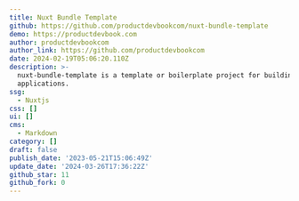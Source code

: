 ```yaml
---
title: Nuxt Bundle Template
github: https://github.com/productdevbookcom/nuxt-bundle-template
demo: https://productdevbook.com
author: productdevbookcom
author_link: https://github.com/productdevbookcom
date: 2024-02-19T05:06:20.110Z
description: >-
  nuxt-bundle-template is a template or boilerplate project for building Nuxt.js
  applications.
ssg:
  - Nuxtjs
css: []
ui: []
cms:
  - Markdown
category: []
draft: false
publish_date: '2023-05-21T15:06:49Z'
update_date: '2024-03-26T17:36:22Z'
github_star: 11
github_fork: 0
---
```

